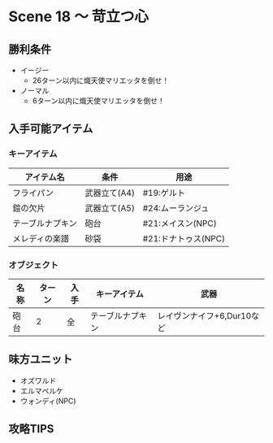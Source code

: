 # Scene 18 ～ 苛立つ心

## 勝利条件 

- イージー
  - 26ターン以内に熾天使マリエッタを倒せ！
- ノーマル
  - 6ターン以内に熾天使マリエッタを倒せ！

## 入手可能アイテム 

### キーアイテム

|アイテム名|条件|用途|
|---|---|---|
|フライパン|武器立て(A4)|#19:ゲルト|
|鎧の欠片|武器立て(A5)|#24:ムーランジュ|
|テーブルナプキン|砲台|#21:メイスン(NPC)|
|メレディの楽譜|砂袋|#21:ドナトゥス(NPC)|

### オブジェクト

|名称|ターン|入手|キーアイテム|武器|
|---|---|---|---|---|
|砲台|2|全|テーブルナプキン|レイヴンナイフ+6,Dur10など|

## 味方ユニット 

- オズワルド
- エルマペルケ
- ウォンディ(NPC)

## 攻略TIPS 

